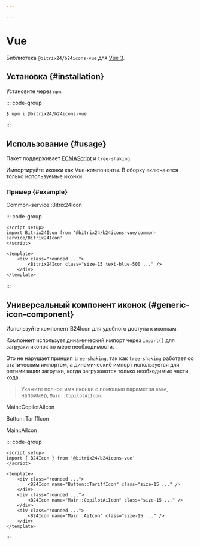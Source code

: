 ```yaml
---

---
```


<script setup>
import { B24Icon } from '@bitrix24/b24icons-vue';
import Bitrix24Icon from '@bitrix24/b24icons-vue/common-service/Bitrix24Icon';
import Example from '~/.vitepress/theme/components/ui/Example.vue';

const configParams = __SH_BASE__;
</script>

# Vue

Библиотека `@bitrix24/b24icons-vue` для [Vue 3](https://vuejs.org/).

## Установка {#installation}

Установите через `npm`.

::: code-group
```sh [npm]
$ npm i @bitrix24/b24icons-vue
```
:::

## Использование {#usage}

Пакет поддерживает [ECMAScript](https://tc39.github.io/ecma262/#sec-modules) и `tree-shaking`.

Импортируйте иконки как Vue-компоненты. В сборку включаются только используемые иконки.

### Пример {#example}

<Example>
	<div class="grid grid-cols-1 gap-x-10 gap-y-8 place-items-center">
		<div class="flex flex-col items-center gap-y-1">
			<p class="font-medium text-xs text-gray-800 font-b24-system-mono text-center dark:text-gray-400">Common-service::Bitrix24Icon</p>
			<div class="size-24 rounded-lg bg-white shadow-md dark:bg-gray-400 flex flex-row flex-nowrap items-center justify-center">
				<Bitrix24Icon class="size-15 text-blue-500 dark:text-blue-900" />
			</div>
		</div>
	</div>
</Example>

::: code-group
```vue{2,7} [SomeComponent.vue]
<script setup>
import Bitrix24Icon from '@bitrix24/b24icons-vue/common-service/Bitrix24Icon'
</script>

<template>
	<div class="rounded ...">
		<Bitrix24Icon class="size-15 text-blue-500 ..." />
	</div>
</template>
```
:::

## Универсальный компонент иконок {#generic-icon-component}

Используйте компонент <a :href="`https://github.com/bitrix24/b24icons/blob/main/packages/@bitrix24-icons-vue/src/components/B24Icon.ts`" target="_blank" rel="noreferrer">B24Icon</a> для удобного доступа к иконкам.

Компонент использует динамический импорт через `import()` для загрузки иконок по мере необходимости.

Это не нарушает принцип `tree-shaking`, так как `tree-shaking` работает со статическим импортом, а динамическиё импорт используется для оптимизации загрузки, когда загружаются только необходимые части кода.

> Укажите полное имя иконки с помощью параметра `name`, например, `Main::CopilotAiIcon`.

<Example>
	<div class="grid grid-cols-1 sm:grid-cols-3 gap-x-10 gap-y-8 place-items-center">
		<div class="flex flex-col items-center gap-y-1">
			<p class="font-medium text-xs text-gray-800 font-b24-system-mono text-center dark:text-gray-400">Main::CopilotAiIcon</p>
			<div class="size-24 rounded-lg bg-white shadow-md dark:bg-gray-400 flex flex-row flex-nowrap items-center justify-center">
				<B24Icon name="Main::CopilotAiIcon" class="size-15 text-blue-500 dark:text-blue-900" />
			</div>
		</div>
		<div class="flex flex-col items-center gap-y-1">
			<p class="font-medium text-xs text-gray-800 font-b24-system-mono text-center dark:text-gray-400">Button::TariffIcon</p>
			<div class="size-24 rounded-lg bg-white shadow-md dark:bg-gray-400 flex flex-row flex-nowrap items-center justify-center">
				<B24Icon name="Button::TariffIcon" class="size-15 text-blue-500 dark:text-blue-900" />
			</div>
		</div>
		<div class="flex flex-col items-center gap-y-1">
			<p class="font-medium text-xs text-gray-800 font-b24-system-mono text-center dark:text-gray-400">Main::AiIcon</p>
			<div class="size-24 rounded-lg bg-white shadow-md dark:bg-gray-400 flex flex-row flex-nowrap items-center justify-center">
				<B24Icon name="Main::AiIcon" class="size-15 text-blue-500 dark:text-blue-900" />
			</div>
		</div>
	</div>
</Example>

::: code-group
```vue{2,7,10,13} [SomeComponent.vue]
<script setup>
import { B24Icon } from '@bitrix24/b24icons-vue'
</script>

<template>
	<div class="rounded ...">
		<B24Icon name="Button::TariffIcon" class="size-15 ..." />
	</div>
	<div class="rounded ...">
		<B24Icon name="Main::CopilotAiIcon" class="size-15 ..." />
	</div>
	<div class="rounded ...">
		<B24Icon name="Main::AiIcon" class="size-15 ..." />
	</div>
</template>
```
:::